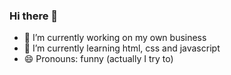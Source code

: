 ### Hi there 👋

- 🔭 I’m currently working on my own business
- 🌱 I’m currently learning html, css and javascript
- 😄 Pronouns: funny (actually I try to)
